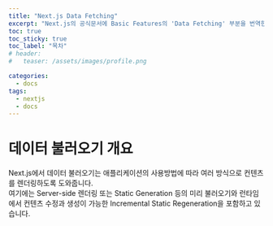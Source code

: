 ```yaml
---
title: "Next.js Data Fetching"
excerpt: "Next.js의 공식문서에 Basic Features의 'Data Fetching' 부분을 번역한 글입니다."
toc: true
toc_sticky: true
toc_label: "목차"
# header:
#   teaser: /assets/images/profile.png

categories:
  - docs
tags:
  - nextjs
  - docs
---
```


# 데이터 불러오기 개요

Next.js에서 데이터 불러오기는 애플리케이션의 사용방법에 따라 여러 방식으로 컨텐츠를 렌더링하도록 도와줍니다.  
여기에는 Server-side 렌더링 또는 Static Generation 등의 미리 불러오기와 런타임에서 컨텐츠 수정과 생성이 가능한 Incremental Static Regeneration을 포함하고 있습니다.
